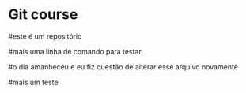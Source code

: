# Git course

#este é um repositório

#mais uma linha de comando para testar

#o dia amanheceu e eu fiz questão de alterar esse arquivo novamente

#mais um teste
